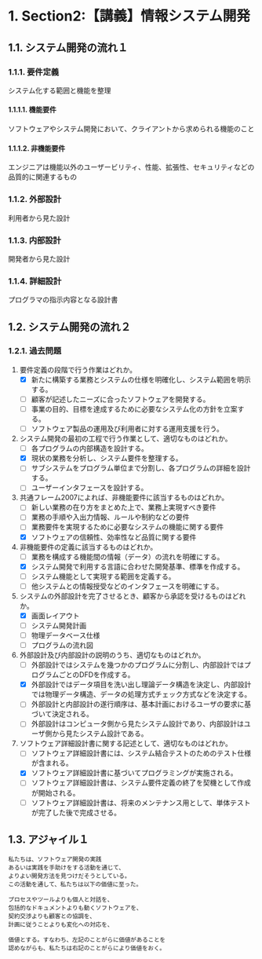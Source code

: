 # 1. Section2:【講義】情報システム開発
## 1.1. システム開発の流れ１
### 1.1.1. 要件定義
システム化する範囲と機能を整理

#### 1.1.1.1. 機能要件
ソフトウェアやシステム開発において、クライアントから求められる機能のこと
#### 1.1.1.2. 非機能要件
エンジニアは機能以外のユーザービリティ、性能、拡張性、セキュリティなどの品質的に関連するもの
### 1.1.2. 外部設計
利用者から見た設計
### 1.1.3. 内部設計
開発者から見た設計
### 1.1.4. 詳細設計
プログラマの指示内容となる設計書

## 1.2. システム開発の流れ２
### 1.2.1. 過去問題
1. 要件定義の段階で行う作業はどれか。
   - [x] 新たに構築する業務とシステムの仕様を明確化し、システム範囲を明示する。
   - [ ] 顧客が記述したニーズに合ったソフトウェアを開発する。
   - [ ] 事業の目的、目標を達成するために必要なシステム化の方針を立案する。
   - [ ] ソフトウェア製品の運用及び利用者に対する運用支援を行う。
2. システム開発の最初の工程で行う作業として、適切なものはどれか。
   - [ ] 各プログラムの内部構造を設計する。
   - [x] 現状の業務を分析し、システム要件を整理する。
   - [ ] サブシステムをプログラム単位まで分割し、各プログラムの詳細を設計する。
   - [ ] ユーザーインタフェースを設計する。
3. 共通フレーム2007によれば、非機能要件に該当するものはどれか。
   - [ ] 新しい業務の在り方をまとめた上で、業務上実現すべき要件 
   - [ ] 業務の手順や入出力情報、ルールや制約などの要件
   - [ ] 業務要件を実現するために必要なシステムの機能に関する要件
   - [x] ソフトウェアの信頼性、効率性など品質に関する要件
4. 非機能要件の定義に該当するものはどれか。
   - [ ] 業務を構成する機能間の情報（データ）の流れを明確にする。
   - [x] システム開発で利用する言語に合わせた開発基準、標準を作成する。
   - [ ] システム機能として実現する範囲を定義する。
   - [ ] 他システムとの情報授受などのインタフェースを明確にする。
5. システムの外部設計を完了させるとき、顧客から承認を受けるものはどれか。
   - [x] 画面レイアウト
   - [ ] システム開発計画
   - [ ] 物理データベース仕様
   - [ ] プログラムの流れ図
6. 外部設計及び内部設計の説明のうち、適切なものはどれか。
   - [ ] 外部設計ではシステムを幾つかのプログラムに分割し、内部設計ではプログラムごとのDFDを作成する。
   - [x] 外部設計ではデータ項目を洗い出し理論データ構造を決定し、内部設計では物理データ構造、データの処理方式チェック方式などを決定する。
   - [ ] 外部設計と内部設計の遂行順序は、基本計画におけるユーザの要求に基づいて決定される。
   - [ ] 外部設計はコンピュータ側から見たシステム設計であり、内部設計はユーザ側から見たシステム設計である。
7. ソフトウェア詳細設計書に関する記述として、適切なものはどれか。
   - [ ] ソフトウェア詳細設計書には、システム結合テストのためのテスト仕様が含まれる。
   - [x] ソフトウェア詳細設計書に基づいてプログラミングが実施される。
   - [ ] ソフトウェア詳細設計書は、システム要件定義の終了を契機として作成が開始される。
   - [ ] ソフトウェア詳細設計書は、将来のメンテナンス用として、単体テストが完了した後で完成させる。

## 1.3. アジャイル１
```
私たちは、ソフトウェア開発の実践
あるいは実践を手助けをする活動を通じて、
よりよい開発方法を見つけだそうとしている。
この活動を通して、私たちは以下の価値に至った。

プロセスやツールよりも個人と対話を、
包括的なドキュメントよりも動くソフトウェアを、
契約交渉よりも顧客との協調を、
計画に従うことよりも変化への対応を、

価値とする。すなわち、左記のことがらに価値があることを
認めながらも、私たちは右記のことがらにより価値をおく。
```
